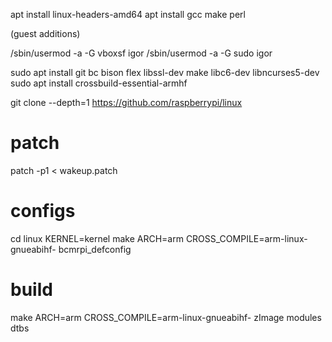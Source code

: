 apt install linux-headers-amd64
apt install gcc make perl

(guest additions)

/sbin/usermod -a -G vboxsf igor
/sbin/usermod -a -G sudo igor

sudo apt install git bc bison flex libssl-dev make libc6-dev libncurses5-dev
sudo apt install crossbuild-essential-armhf

git clone --depth=1 https://github.com/raspberrypi/linux

# patch
patch -p1 < wakeup.patch

# configs
cd linux
KERNEL=kernel
make ARCH=arm CROSS_COMPILE=arm-linux-gnueabihf- bcmrpi_defconfig

# build
make ARCH=arm CROSS_COMPILE=arm-linux-gnueabihf- zImage modules dtbs